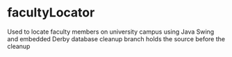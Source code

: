 # facultyLocator
Used to locate faculty members on university campus using Java Swing and embedded Derby database
cleanup branch holds the source before the cleanup
